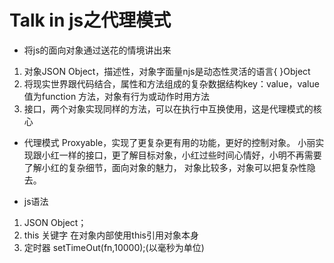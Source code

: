 # Talk in js之代理模式

- 将js的面向对象通过送花的情境讲出来
1. 对象JSON Object，描述性，对象字面量njs是动态性灵活的语言{ }Object
2. 将现实世界跟代码结合，属性和方法组成的复杂数据结构key：value，value 值为function 方法，对象有行为或动作时用方法
3. 接口，两个对象实现同样的方法，可以在执行中互换使用，这是代理模式的核心

- 代理模式
Proxyable，实现了更复杂更有用的功能，更好的控制对象。
小丽实现跟小红一样的接口，更了解目标对象，小红过些时间心情好，小明不再需要了解小红的复杂细节，面向对象的魅力， 对象比较多，对象可以把复杂性隐去。

- js语法
1. JSON Object；
2. this 关键字 在对象内部使用this引用对象本身
3. 定时器   setTimeOut(fn,10000);(以毫秒为单位)

